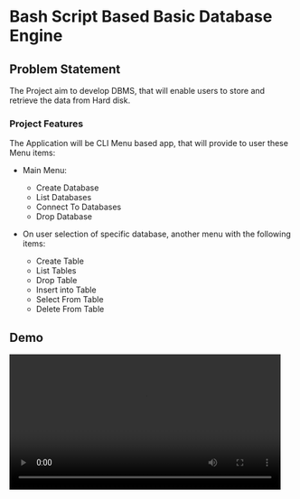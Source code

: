 # Bash Script Based Basic Database Engine

## Problem Statement

The Project aim to develop DBMS, that will enable users to store and retrieve the data from Hard disk.

### Project Features

The Application will be CLI Menu based app, that will provide to user these Menu items:

- Main Menu:
  - Create Database
  - List Databases
  - Connect To Databases
  - Drop Database

- On user selection of specific database, another menu with the following items:
  - Create Table
  - List Tables
  - Drop Table
  - Insert into Table
  - Select From Table
  - Delete From Table

## Demo

<video src='assets/demo.mp4' width=480/>

